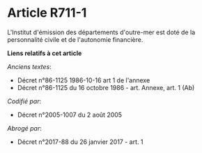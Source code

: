 # Article R711-1

L'Institut d'émission des départements d'outre-mer est doté de la personnalité civile et de l'autonomie financière.

**Liens relatifs à cet article**

_Anciens textes_:

  - Décret n°86-1125 1986-10-16 art 1 de l'annexe
  - Décret n°86-1125 du 16 octobre 1986 - art. Annexe, art. 1 (Ab)

_Codifié par_:

  - Décret n°2005-1007 du 2 août 2005

_Abrogé par_:

  - Décret n°2017-88 du 26 janvier 2017 - art. 1
